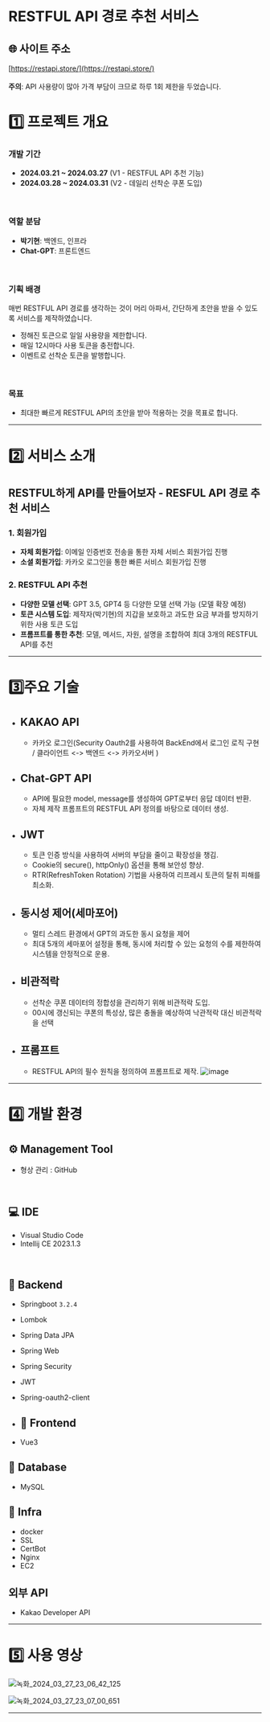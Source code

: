 # RESTFUL API 경로 추천 서비스

## 🌐 사이트 주소
[https://restapi.store/](https://restapi.store/)  
<br>
**주의**: API 사용량이 많아 가격 부담이 크므로 하루 1회 제한을 두었습니다.

# 1️⃣ **프로젝트 개요**

### 개발 기간
- **2024.03.21 ~ 2024.03.27** (V1 - RESTFUL API 추천 기능)
- **2024.03.28 ~ 2024.03.31** (V2 - 데일리 선착순 쿠폰 도입)
<br>

### 역할 분담
- **박기현**: 백엔드, 인프라
- **Chat-GPT**: 프론트엔드
<br>

### 기획 배경
매번 RESTFUL API 경로를 생각하는 것이 머리 아파서, 간단하게 초안을 받을 수 있도록 서비스를 제작하였습니다.
- 정해진 토큰으로 일일 사용량을 제한합니다.
- 매일 12시마다 사용 토큰을 충전합니다.
- 이벤트로 선착순 토큰을 발행합니다.
<br>

### 목표
- 최대한 빠르게 RESTFUL API의 초안을 받아 적용하는 것을 목표로 합니다.

<hr>

# 2️⃣ **서비스 소개**

## RESTFUL하게 API를 만들어보자 - RESFUL API 경로 추천 서비스

### 1. 회원가입
- **자체 회원가입**: 이메일 인증번호 전송을 통한 자체 서비스 회원가입 진행
- **소셜 회원가입**: 카카오 로그인을 통한 빠른 서비스 회원가입 진행

### 2. RESTFUL API 추천
- **다양한 모델 선택**: GPT 3.5, GPT4 등 다양한 모델 선택 가능 (모델 확장 예정)
- **토큰 시스템 도입**: 제작자(박기현)의 지갑을 보호하고 과도한 요금 부과를 방지하기 위한 사용 토큰 도입
- **프롬프트를 통한 추천**: 모델, 메서드, 자원, 설명을 조합하여 최대 3개의 RESTFUL API를 추천


<hr>

# 3️⃣**주요 기술**

- ## KAKAO API
  - 카카오 로그인(Security Oauth2를 사용하여 BackEnd에서 로그인 로직 구현 / 클라이언트 <-> 백엔드 <-> 카카오서버 )
    
- ## Chat-GPT API
  - API에 필요한 model, message를 생성하여 GPT로부터 응답 데이터 반환.
  - 자체 제작 프롬프트의 RESTFUL API 정의를 바탕으로 데이터 생성.

- ## JWT
  - 토큰 인증 방식을 사용하여 서버의 부담을 줄이고 확장성을 챙김.
  - Cookie의 secure(), httpOnly() 옵션을 통해 보안성 향상.
  - RTR(RefreshToken Rotation) 기법을 사용하여 리프레시 토큰의 탈취 피해를 최소화.
 
- ## 동시성 제어(세마포어)
  - 멀티 스레드 환경에서 GPT의 과도한 동시 요청을 제어
  - 최대 5개의 세마포어 설정을 통해, 동시에 처리할 수 있는 요청의 수를 제한하여 시스템을 안정적으로 운용.

- ## 비관적락
  - 선착순 쿠폰 데이터의 정합성을 관리하기 위해 비관적락 도입.
  - 00시에 갱신되는 쿠폰의 특성상, 많은 충돌을 예상하여 낙관적락 대신 비관적락을 선택
 
- ## 프롬프트
  - RESTFUL API의 필수 원칙을 정의하여 프롬프트로 제작.
  ![image](https://github.com/qkrrlgus114/restapi/assets/121294224/1845f065-9811-4a46-b6ea-5d198cccf460)


<hr>

# 4️⃣ **개발 환경**

## ⚙ Management Tool

- 형상 관리 : GitHub

<br>

## 💻 IDE

- Visual Studio Code
- Intellij CE 2023.1.3

<br>

## 📁 Backend

- Springboot `3.2.4`
- Lombok
- Spring Data JPA
- Spring Web
- Spring Security
- JWT
- Spring-oauth2-client

- ## 📁 Frontend

- Vue3

## 💾 Database
- MySQL

## 🌁 Infra
- docker
- SSL
- CertBot
- Nginx
- EC2

## 외부 API
- Kakao Developer API

<hr>

# 5️⃣ **사용 영상**

![녹화_2024_03_27_23_06_42_125](https://github.com/qkrrlgus114/restapi/assets/121294224/1793b28d-1691-4482-b7c7-01930a6d2406)


![녹화_2024_03_27_23_07_00_651](https://github.com/qkrrlgus114/restapi/assets/121294224/95bb2f77-0ff2-4cb6-8908-40514be2e12f)


<hr>
<br><br>

<br><br>
